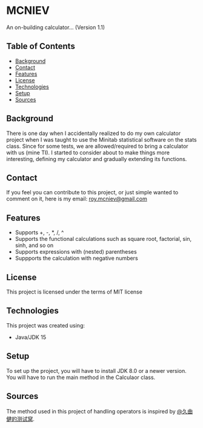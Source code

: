 # MCNIEV
An on-building calculator... (Version 1.1)

## Table of Contents
* [Background](#Background)
* [Contact](#Contact)
* [Features](#Features)
* [License](#License)
* [Technologies](#Technologies)
* [Setup](#Setup)
* [Sources](#Sources)

## Background
There is one day when I accidentally realized to do my own calculator project when I was taught to use the Minitab statistical software on the stats class. Since for some tests, we are allowed/required to bring a calculator with us (mine TI). I started to consider about to make things more interesting, defining my calculator and gradually extending its functions.

## Contact
If you feel you can contribute to this project, or just simple wanted to comment on it, here is my email: [roy.mcniev@gmail.com](roy.mcniev@gmail.com)

## Features
* Supports +, -, *, /, ^
* Supports the functional calculations such as square root, factorial, sin, sinh, and so on
* Supports expressions with (nested) parentheses
* Suppports the calculation with negative numbers

## License
This project is licensed under the terms of MIT license

## Technologies
This project was created using:
* Java/JDK 15

## Setup
To set up the project, you will have to install JDK 8.0 or a newer version. You will have to run the main method in the Calculaor class.

## Sources
The method used in this project of handling operators is inspired by [@久曲健的测试窝](https://www.cnblogs.com/longronglang/p/13693065.html?ivk_sa=1024320u).
